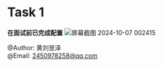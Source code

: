 # Task 1

**在面试前已完成配置**
![屏幕截图 2024-10-07 002415](https://github.com/user-attachments/assets/18183cf7-7df4-4e85-89b6-51d20036dbb2)

@Author: 黄刘昱泽  
@Email: 2450978258@qq.com

